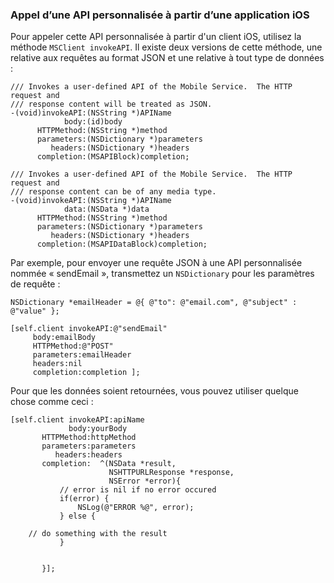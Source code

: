 
### Appel d’une API personnalisée à partir d’une application iOS
Pour appeler cette API personnalisée à partir d'un client iOS, utilisez la méthode `MSClient invokeAPI`. Il existe deux versions de cette méthode, une relative aux requêtes au format JSON et une relative à tout type de données :

    /// Invokes a user-defined API of the Mobile Service.  The HTTP request and
    /// response content will be treated as JSON.
    -(void)invokeAPI:(NSString *)APIName
                body:(id)body
          HTTPMethod:(NSString *)method
          parameters:(NSDictionary *)parameters
             headers:(NSDictionary *)headers
          completion:(MSAPIBlock)completion;

    /// Invokes a user-defined API of the Mobile Service.  The HTTP request and
    /// response content can be of any media type.
    -(void)invokeAPI:(NSString *)APIName
                data:(NSData *)data
          HTTPMethod:(NSString *)method
          parameters:(NSDictionary *)parameters
             headers:(NSDictionary *)headers
          completion:(MSAPIDataBlock)completion;


Par exemple, pour envoyer une requête JSON à une API personnalisée nommée « sendEmail », transmettez un `NSDictionary` pour les paramètres de requête :

    NSDictionary *emailHeader = @{ @"to": @"email.com", @"subject" : @"value" };

    [self.client invokeAPI:@"sendEmail"
         body:emailBody
         HTTPMethod:@"POST"
         parameters:emailHeader
         headers:nil
         completion:completion ];

Pour que les données soient retournées, vous pouvez utiliser quelque chose comme ceci :

    [self.client invokeAPI:apiName
                 body:yourBody
           HTTPMethod:httpMethod
           parameters:parameters
              headers:headers
           completion:  ^(NSData *result,
                          NSHTTPURLResponse *response,
                          NSError *error){
               // error is nil if no error occured
               if(error) { 
                   NSLog(@"ERROR %@", error);
               } else {

        // do something with the result
               }


           }];



<!---HONumber=AcomDC_0204_2016-->